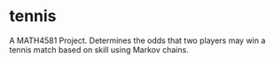 # tennis
A MATH4581 Project. Determines the odds that two players may win a tennis match based on skill using Markov chains.
